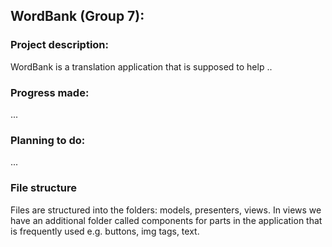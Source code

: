 ## WordBank (Group 7):

### Project description:

WordBank is a translation application that is supposed to help ..

### Progress made:

...

### Planning to do:

...

### File structure

Files are structured into the folders: models, presenters, views. In views we have an additional
folder called components for parts in the application that is frequently used e.g. buttons, img
tags, text.
